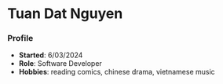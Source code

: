 # Tuan Dat Nguyen
### Profile 
- **Started**: 6/03/2024
- **Role**: Software Developer
- **Hobbies**: reading comics, chinese drama, vietnamese music